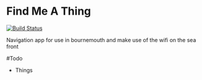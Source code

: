 Find Me A Thing
=================

[![Build Status](https://travis-ci.org/MobliMic/HackBmthMarch2014.png)](https://travis-ci.org/MobliMic/HackBmthMarch2014)

Navigation app for use in bournemouth and make use of the wifi on the sea front

#Todo

* Things